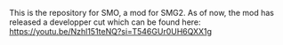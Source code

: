 This is the repository for SMO, a mod for SMG2. As of now, the mod has released a developper cut which can be found here: https://youtu.be/Nzhl151teNQ?si=T546GUr0UH6QXX1g
